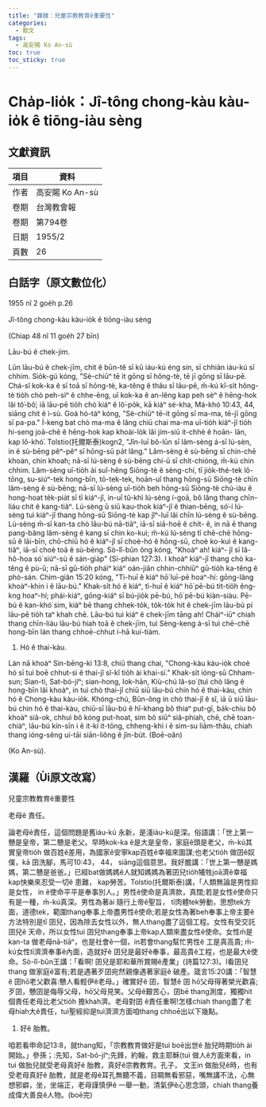 ```yaml
---
title: "雜錄：兒童宗教教育ê重要性"
categories:
  - 散文
tags:
  - 高安賜 Ko An-sù
toc: true
toc_sticky: true
---
```


# Cha̍p-lio̍k：Jî-tông chong-kàu kàu-io̍k ê tiōng-iàu sèng

## 文獻資訊

| 項目 | 資料 |
|---|---|
| 作者 | 高安賜 Ko An-sù |
| 卷期 | 台灣教會報 |
| 卷期 | 第794卷 |
| 日期 | 1955/2 |
| 頁數 | 26 |

## 白話字（原文數位化）

1955 nî 2 goe̍h p.26

Jî-tông chong-kàu kàu-io̍k ê tiōng-iàu sèng

(Chiap 48 nî 11 goe̍h 27 bīn)

Lāu-bú ê chek-jim.

Lūn lāu-bú ê chek-jīm, chit ê būn-tê sī kū iáu-kú éng sin, sī chhián iáu-kú sī chhim. Sio̍k-gú kóng, "Sè-chiūⁿ tē it gōng sī hông-tè, tē jī gōng sī lāu-pē. Chá-sî kok-ka ê sī toā sī hōng-tè, ka-têng ê thâu sī lāu-pē, m̄-kú kî-si̍t hông-tè tio̍h chò peh-sìⁿ ê chhe-ēng, uī kok-ka ê an-lêng kap peh sèⁿ ê hēng-hok lâi tô͘-bô͘; iā lāu-pē tio̍h chò kiáⁿ ê lô͘-po̍k, kā kiáⁿ sé-kha, Má-khó 10:43, 44, siāng chit ê ì-sù. Goá hó-táⁿ kóng, "Sè-chiūⁿ tē-it gōng sī ma-ma, tē-jī gōng sī pa-pa." Í-keng bat chò ma-ma ê lâng chiū chai ma-ma uī-tio̍h kiáⁿ-jî tio̍h hi-seng joā-chē ê hēng-hok kap khoài-lo̍k lâi jím-siū it-chhè ê hoān- lān, kap lô-khó͘. Tolstio(托爾斯泰)kogn2, "Jîn-luī bô-lūn sī lâm-sèng á-sī lú-sèn, in ê sù-bēng pêⁿ-pêⁿ sī hōng-sū pa̍t lâng." Lâm-sèng ê sù-bēng sī chin-chē khoán, chin khoah; nā-sī lú-sèng ê sù-bēng chí-ū sī chi̍t-chióng, m̄-kú chin chhim. Lâm-sèng uī-tio̍h ài suî-hêng Siōng-tè ê sèng-chí, tī jio̍k-thé-tek lô-tōng, su-siúⁿ-tek hong-bīn, tō-tek-tek, hoān-uî thang hōng-sū Siōng-tè chīn lâm-sèng ê sù-bēng; nā-sī lú-sèng uī-tio̍h beh hōng-sū Siōng-tè chú-iàu ê hong-hoat te̍k-pia̍t sī tī kiáⁿ-jî, in-uī tû-khì lú-sèng í-goā, bô lâng thang chīn-liáu chit ê kang-tiâⁿ. Lú-sèng ū siū kau-thok kiáⁿ-jî ê thian-bēng, só͘-í lú-sèng tuì kiáⁿ-jî thang hōng-sū Siōng-tè kap jîⁿ-luī lâi chīn lú-sèng ê sù-bēng. Lú-sèng m̄-sī kan-ta chò lāu-bú nā-tiāⁿ, iā-sī siā-hoē ê chi̍t- ê, in nā ē thang pang-bâng lâm-sèng ê kang sī chin ko-kuì; m̄-kú lú-sèng tī chē-chē hōng-sū ê lāi-bīn, chō-chiū hó ê kiáⁿ-jî sī choè-hó ê hōng-sū, choè ko-kuì ê kang-tiâⁿ, iā-sī choè toā ê sù-bēng. Sò-lî-bûn ông kóng, "Khoàⁿ ah! kiáⁿ- jî sī Iâ-hô-hoa só͘ siúⁿ-sù ê sán-gia̍p" (Si-phian 127:3). I khoàⁿ kiáⁿ-jî thang chò ka-têng ê pù-ū; nā-sī gū-tio̍h pháiⁿ kiáⁿ oán-jiân chhin-chhiūⁿ gū-tio̍h ka-têng ê phò-sán. Chim-giân 15:20 kóng, "Tì-huī ê kiáⁿ hō͘ luī-pē hoaⁿ-hí: gōng-lâng khoàⁿ-khin i ê lāu-bú." Khak-si̍t hó ê kiáⁿ, tì-huī ê kiáⁿ hō͘ pē-bú tit-tio̍h êng-kng hoaⁿ-hí; phái-kiáⁿ, gōng-kiáⁿ sī bú-jio̍k pē-bú, hō͘ pē-bú kiàn-siàu. Pē-bú ê kan-khó͘ sim, kiáⁿ bē thang chhek-to̍k, to̍k-to̍k hit ê chek-jīm lāu-bú pí lāu-pē tio̍h taⁿ khah chē. Lāu-bú tuì kiáⁿ ê chek-jīm tāng ah! Cháiⁿ-iūⁿ chiah thang chīn-liáu lāu-bú hiah toā ê chek-jīm, tuì Sèng-keng á-sī tuì chē-chē hong-bīn lán thang chhoē-chhut í-hā kuí-tiám.

1. Hó ê thai-kàu.

Lán nā khoàⁿ Sin-bēng-kì 13:8, chiū thang chai, "Chong-kàu kàu-io̍k choè hó sī tuì boē chhut-sì ê thai-jî sî-kî tio̍h ài khai-sí." Khak-si̍t ióng-sū Chham-sun; Sian-ti, Sat-bó-jíⁿ; sian-hong, Iok-hān, Kiù-chú Iâ-so͘ (tuì chò lâng ê hong-bīn lâi khoàⁿ, in tuì chò thai-jî chiū siū lāu-bú chin hó ê thai-kàu, chin hó ê Chong-kàu kàu-io̍k. Khóng-chú, Bûn-ông in chò thai-jî ê sî, iā ū siū lāu-bú chin hó ê thai-kàu, chiū-sī lāu-bú ê hī-khang bô thiaⁿ put-gī, ba̍k-chiu bô khoàⁿ siâ-ok, chhuì bô kóng put-hoat, sim bô siūⁿ siâ-phiah, chē, chē toan-chiàⁿ, lāu-bú kín-sīn i ê it-kí it-tōng, chheng-khì i ê sim-su liām-thâu, chiah thang ióng-sêng uí-tāi siān-liông ê jîn-bu̍t. (Boē-oân)

(Ko An-sù).

## 漢羅（Ùi原文改寫）

兒童宗教教育ê重要性

老母ê 責任。

論老母ê責任，這個問題是舊iáu-kú 永新，是淺iáu-kú是深。俗語講：「世上第一戇是皇帝，第二戇是老父。早時kok-ka ê是大是皇帝，家庭ê頭是老父，m̄-kú其實皇帝tio̍h 做百姓ê差用，為國家ê安寧kap百姓ê幸福來圖謀;也老父tio̍h 做囝ê奴僕，kā 囝洗腳，馬可10:43， 44， siāng這個意思。我好膽講：「世上第一戇是媽媽，第二戇是爸爸。」已經bat做媽媽ê人就知媽媽為著囝兒tio̍h犧牲joā濟ê幸福kap快樂來忍受一切ê 患難， kap勞苦。Tolstio(托爾斯泰)講，「人類無論是男性抑是女性， in ê使命平平是奉事別人。」男性ê使命是真濟款，真闊;若是女性ê使命只有是一種，m̄-kú真深。男性為著ài 隨行上帝ê聖旨， tī肉體tek勞動，思想tek方面，道德tek，範圍thang奉事上帝盡男性ê使命;若是女性為著beh奉事上帝主要ê方法特別是tī 囝兒，因為除去女性以外，無人thang盡了這個工程。女性有受交託囝兒ê 天命，所以女性tuì 囝兒thang奉事上帝kap人類來盡女性ê使命。女性m̄是kan-ta 做老母nā-tiāⁿ，也是社會ê一個，in若會thang幫忙男性ê 工是真高貴; m̄-kú女性tī濟濟奉事ê內面，造就好ê 囝兒是最好ê奉事，最高貴ê工程，也是最大ê使命。Sò-lî-bûn王講：「看啊! 囝兒是耶和華所賞賜ê產業」(詩篇127:3)。I看囝兒thang 做家庭ê富有;若是遇著歹囝宛然親像遇著家庭ê 破產。箴言15:20講：「智慧ê 囝hō͘老父歡喜:戇人看輕伊ê老母。」確實好ê 囝，智慧ê 囝 hō͘父母得著榮光歡喜; 歹囝，戇囝是侮辱父母，hō͘父母見笑。父母ê艱苦心，囝bē thang測度，獨獨hit個責任老母比老父tio̍h 擔khah濟。老母對囝 ê責任重啊!怎樣chiah thang盡了老母hiah大ê責任，tuì聖經抑是tuì濟濟方面咱thang chhoē出以下幾點。

1. 好ê 胎教。

咱若看申命記13:8，就thang知，「宗教教育做好是tuì boē出世ê 胎兒時期tio̍h ài開始。」參孫；:先知，Sat-bó-jíⁿ;先鋒，約翰，救主耶穌(tuì 做人ê方面來看，in tuì 做胎兒就受老母真好ê 胎教，真好ê宗教教育。孔子， 文王in 做胎兒ê時，也有受老母真好ê 胎教，就是老母ê耳孔無聽不義，目睭無看邪惡，嘴無講不法，心無想邪癖，坐，坐端正，老母謹慎伊ê 一舉一動，清氣伊ê心思念頭，chiah thang養成偉大善良ê人物。(boē完)

